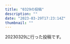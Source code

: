 ```yaml
---
title: "0329の投稿"
description: ""
date: "2023-03-29T17:23:14Z"
thumbnail: ""
---
```

20230329に行った投稿です。
<!--more-->
